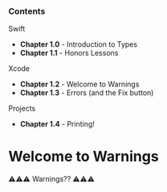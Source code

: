 
### Contents

Swift
- **Chapter 1.0** - Introduction to Types
- **Chapter 1.1** - Honors Lessons

Xcode
- **Chapter 1.2** - Welcome to Warnings
- **Chapter 1.3** - Errors (and the Fix button)

Projects
- **Chapter 1.4** - Printing!




# Welcome to Warnings
⚠︎⚠︎⚠︎ Warnings?? ⚠︎⚠︎⚠︎
